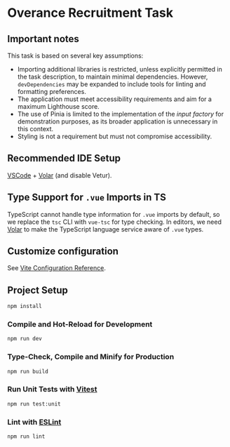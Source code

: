 # Overance Recruitment Task

## Important notes

This task is based on several key assumptions:

- Importing additional libraries is restricted, unless explicitly permitted in the task description, to maintain minimal dependencies. However, `devDependencies` may be expanded to include tools for linting and formatting preferences.
- The application must meet accessibility requirements and aim for a maximum Lighthouse score.
- The use of Pinia is limited to the implementation of the _input factory_ for demonstration purposes, as its broader application is unnecessary in this context.
- Styling is not a requirement but must not compromise accessibility.

## Recommended IDE Setup

[VSCode](https://code.visualstudio.com/) + [Volar](https://marketplace.visualstudio.com/items?itemName=Vue.volar) (and disable Vetur).

## Type Support for `.vue` Imports in TS

TypeScript cannot handle type information for `.vue` imports by default, so we replace the `tsc` CLI with `vue-tsc` for type checking. In editors, we need [Volar](https://marketplace.visualstudio.com/items?itemName=Vue.volar) to make the TypeScript language service aware of `.vue` types.

## Customize configuration

See [Vite Configuration Reference](https://vitejs.dev/config/).

## Project Setup

```sh
npm install
```

### Compile and Hot-Reload for Development

```sh
npm run dev
```

### Type-Check, Compile and Minify for Production

```sh
npm run build
```

### Run Unit Tests with [Vitest](https://vitest.dev/)

```sh
npm run test:unit
```

### Lint with [ESLint](https://eslint.org/)

```sh
npm run lint
```
